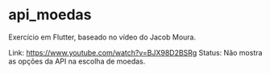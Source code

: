 # api_moedas

Exercício em Flutter, baseado no vídeo do Jacob Moura.

Link: https://www.youtube.com/watch?v=BJX98D2BSRg
Status: Não mostra as opções da API na escolha de moedas.
